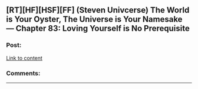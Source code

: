 ## [RT][HF][HSF][FF] (Steven Univcerse) The World is Your Oyster, The Universe is Your Namesake — Chapter 83: Loving Yourself is No Prerequisite

### Post:

[Link to content](http://archiveofourown.org/works/3808279/chapters/12461306)

### Comments:

---

